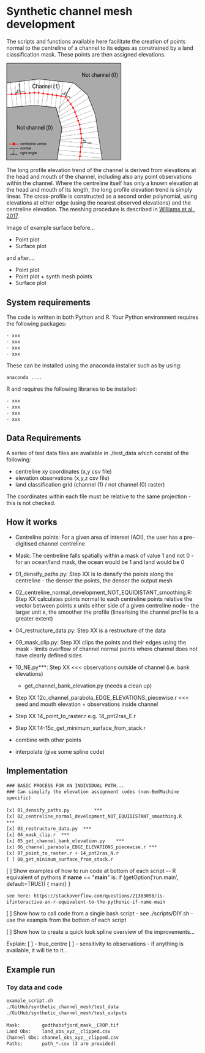 # Synthetic channel mesh development

The scripts and functions available here facilitate the creation of points normal to the centreline of a channel to its edges as constrained by a land classification mask. These points are then assigned elevations. 

<img src="./figs/mesh_normal_method.png" width="300px" />

The long profile elevation trend of the channel is derived from elevations at the head and mouth of the channel, including also any point observations within the channel. Where the centreline itself has only a known elevation at the head and mouth of its length, the long profile elevation trend is simply linear. The cross-profile is constructed as a second order polynomial, using elevations at either edge (using the nearest observed elevations) and the centreline elevation. The meshing procedure is described in [Williams et al., 2017](http://www.the-cryosphere.net/11/363/2017/tc-11-363-2017.html).

Image of example surface before...

- Point plot
- Surface plot

and after....

- Point plot
- Point plot + synth mesh points
- Surface plot

## System requirements

The code is written in both Python and R. Your Python environment requires the following packages:

	- xxx
	- xxx
	- xxx
	- xxx

These can be installed using the anaconda installer such as by using:

	anaconda ....

R and requires the following libraries to be installed:

	- xxx
	- xxx
	- xxx
	- xxx
	
## Data Requirements

A series of test data files are available in ./test_data which consist of the following:

* centreline xy coordinates (x,y csv file)
* elevation observations (x,y,z csv file)
* land classification grid (channel (1) / not channel (0) raster)

The coordinates within each file must be relative to the same projection - this is not checked.

## How it works

- Centreline points: For a given area of interest (AOI), the user has a pre-digitised channel centreline
- Mask: The centreline falls spatially within a mask of value 1 and not 0 - for an ocean/land mask, the ocean would be 1 and land would be 0

- 01_densify_paths.py: Step XX is to densify the points along the centreline - the denser the points, the denser the output mesh 

- 02_centreline_normal_development_NOT_EQUIDISTANT_smoothing.R: Step XX calculates points normal to each centreline points relative the vector between points x units either side of a given centreline node - the larger unit x, the smoother the profile (linearising the channel profile to a greater extent) 

- 04_restructure_data.py: Step XX is a restructure of the data 

- 09_mask_clip.py: Step XX clips the points and their edges using the mask - limits overflow of channel normal points where channel does not have clearly defined sides 

- 10_NE.py***: Step XX  <<< observations outside of channel (i.e. bank elevations)
	+ get_channel_bank_elevation.py (needs a clean up)

- Step XX 12c_channel_parabola_EDGE_ELEVATIONS_piecewise.r <<< seed and mouth elevation + observations inside channel

- Step XX 14_point_to_raster.r e.g. 14_pnt2ras_E.r 
- Step XX 14-15c_get_minimum_surface_from_stack.r 

- combine with other points
- interpolate (give some spline code)

## Implementation

	### BASIC PROCESS FOR AN INDIVIDUAL PATH...
	### Can simplify the elevation assignment codes (non-BedMachine specific)

	[x]	01_densify_paths.py 		***		
	[x]	02_centreline_normal_development_NOT_EQUIDISTANT_smoothing.R 	***
	[x]	03_restructure_data.py 	***
	[x]	04_mask_clip.r 	***
	[x]	05_get_channel_bank_elevation.py 	***
	[x]	06_channel_parabola_EDGE_ELEVATIONS_piecewise.r *** 
	[x]	07_point_to_raster.r + 14_pnt2ras_N.r 
	[ ]	08_get_minimum_surface_from_stack.r


[ ] Show examples of how to run code at bottom of each script
	-- R equivalent of pythons if __name__ == "__main__" is:
		if (getOption('run.main', default=TRUE)) {
	 		 main()
		}

	see here: https://stackoverflow.com/questions/21383058/is-ifinteractive-an-r-equivalent-to-the-pythonic-if-name-main

[ ] Show how to call code from a single bash script 
	- see ./scripts/DIY.sh
	- use the exampls from the bottom of each script

[ ] Show how to create a quick look spline overview of the improvements...

Explain:
[ ] - true_centre
[ ] - sensitivity to observations - if anything is available, it will tie to it...

## Example run

### Toy data and code

	example_script.sh
	./GitHub/synthetic_channel_mesh/test_data
	./GitHub/synthetic_channel_mesh/test_outputs

	Mask: 		 godthabsfjord_mask__CROP.tif
	Land Obs: 	 land_obs_xyz__clipped.csv
	Channel Obs: channel_obs_xyz__clipped.csv
	Paths:		 path_*.csv (3 are provided)




